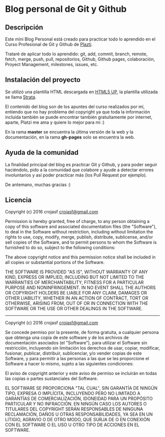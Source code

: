 # Blog personal de Git y Github


## Descripción

Este mini Blog Personal está creado para practicar todo lo aprendido en el Curso Profesional de Git y Github de [Plazti](https://platzi.com/clases/git-github).

Trataré de aplicar todo lo aprendido: git, add, commit, branch, remote, fetch, merge, push, pull, repositorios, Github, Github pages, colaboración, Proyect Management, milestones, issues, etc.

## Instalación del proyecto

Se utilizó una plantilla HTML descargada en [HTML5 UP](https://html5up.net/), la plantilla utilizada se llama [Strata](https://html5up.net/strata).

El contenido del blog son de los apuntes del curso realizados por mí, entiendo que no hay problema del copyright ya que toda la información incluida también se puede encontrar también gratuitamente por internet, aparte, Platzi me ama y quiere lo mejor para mi :)

En la rama **master** se encuentra la última versión de la web y la documentación, en la rama **gh-pages** solo se encuentra la web.


## Ayuda de la comunidad

La finalidad principal del blog es practicar Git y Github, y para poder seguir haciéndolo, pido a la comunidad que colabore y ayude a detectar errores involuntarios y así poder practicar más (los Pull Request por ejemplo).

De antemano, muchas gracias :)


## Licencia


Copyright (c) 2016 crojasf crojasf@gmail.com

Permission is hereby granted, free of charge, to any person obtaining a copy of this software and associated documentation files (the "Software"), to deal in the Software without restriction, including without limitation the rights to use, copy, modify, merge, publish, distribute, sublicense, and/or sell copies of the Software, and to permit persons to whom the Software is furnished to do so, subject to the following conditions:

The above copyright notice and this permission notice shall be included in all copies or substantial portions of the Software.

THE SOFTWARE IS PROVIDED "AS IS", WITHOUT WARRANTY OF ANY KIND, EXPRESS OR IMPLIED, INCLUDING BUT NOT LIMITED TO THE WARRANTIES OF MERCHANTABILITY, FITNESS FOR A PARTICULAR PURPOSE AND NONINFRINGEMENT. IN NO EVENT SHALL THE AUTHORS OR COPYRIGHT HOLDERS BE LIABLE FOR ANY CLAIM, DAMAGES OR OTHER LIABILITY, WHETHER IN AN ACTION OF CONTRACT, TORT OR OTHERWISE, ARISING FROM, OUT OF OR IN CONNECTION WITH THE SOFTWARE OR THE USE OR OTHER DEALINGS IN THE SOFTWARE.

--------------
Copyright (c) 2016 crojasf crojasf@gmail.com

Se concede permiso por la presente, de forma gratuita, a cualquier persona que obtenga una copia de este software y de los archivos de documentación asociados (el "Software"), para utilizar el Software sin restricción, incluyendo sin limitación los derechos de usar, copiar, modificar, fusionar, publicar, distribuir, sublicenciar, y/o vender copias de este Software, y para permitir a las personas a las que se les proporcione el Software a hacer lo mismo, sujeto a las siguientes condiciones:

El aviso de copyright anterior y este aviso de permiso se incluirán en todas las copias o partes sustanciales del Software.

EL SOFTWARE SE PROPORCIONA "TAL CUAL", SIN GARANTÍA DE NINGÚN TIPO, EXPRESA O IMPLÍCITA, INCLUYENDO PERO NO LIMITADO A GARANTÍAS DE COMERCIALIZACIÓN, IDONEIDAD PARA UN PROPÓSITO PARTICULAR Y NO INFRACCIÓN. EN NINGÚN CASO LOS AUTORES O TITULARES DEL COPYRIGHT SERÁN RESPONSABLES DE NINGUNA RECLAMACIÓN, DAÑOS U OTRAS RESPONSABILIDADES, YA SEA EN UN LITIGIO, AGRAVIO O DE OTRO MODO, QUE SURJA DE O EN CONEXIÓN CON EL SOFTWARE O EL USO U OTRO TIPO DE ACCIONES EN EL SOFTWARE.